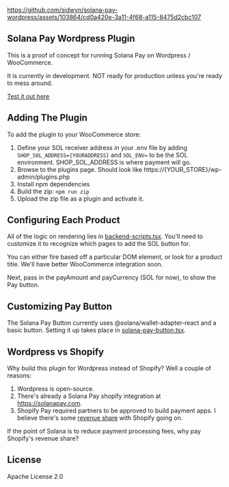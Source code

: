 https://github.com/sidwyn/solana-pay-wordpress/assets/103864/cd0a420e-3a11-4f68-a115-8475d2cbc107

## Solana Pay Wordpress Plugin

This is a proof of concept for running Solana Pay on Wordpress / WooCommerce.

It is currently in development. NOT ready for production unless you're ready to mess around.

[Test it out here](https://soltest.store/?product=chicky-wing)

## Adding The Plugin

To add the plugin to your WooCommerce store:

1. Define your SOL receiver address in your .env file by adding `SHOP_SOL_ADDRESS={YOURADDRESS}` and `SOL_ENV=` to be the SOL environment. SHOP_SOL_ADDRESS is where payment will go.
2. Browse to the plugins page. Should look like https://{YOUR_STORE}/wp-admin/plugins.php
3. Install npm dependencies
4. Build the zip: `npm run zip`
5. Upload the zip file as a plugin and activate it.

## Configuring Each Product

All of the logic on rendering lies in [backend-scripts.tsx](https://github.com/sidwyn/solana-pay-wordpress/blob/main/core/includes/assets/js/backend-scripts.tsx). You'll need to customize it to recognize which pages to add the SOL button for.

You can either fire based off a particular DOM element, or look for a product title. We'll have better WooCommerce integration soon.

Next, pass in the payAmount and payCurrency (SOL for now), to show the Pay button.

## Customizing Pay Button

The Solana Pay Button currently uses @solana/wallet-adapter-react and a basic button. Setting it up takes place in [solana-pay-button.tsx](https://github.com/sidwyn/solana-pay-wordpress/blob/main/core/includes/assets/js/solana-pay-button.tsx).

## Wordpress vs Shopify

Why build this plugin for Wordpress instead of Shopify? Well a couple of reasons:

1. Wordpress is open-source.
2. There's already a Solana Pay shopify integration at https://solanapay.com.
3. Shopify Pay required partners to be approved to build payment apps. I believe there's some [revenue share](https://shopify.dev/docs/apps/payments/requirements#revenue-share) with Shopify going on.

If the point of Solana is to reduce payment processing fees, why pay Shopify's revenue share?

## License

Apache License 2.0
